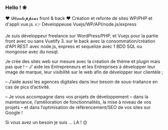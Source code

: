 ### Hello ! ❀

♥ 𝓓é𝓿𝓮𝓵𝓸𝓹𝓹𝓮𝓾𝓻 front & back ♥ Création et refonte de sites WP/PHP et d'appli vue.js. 👉 Développeuse Vuejs/WP/API/node.js/express

Je suis développeur freelance sur WordPress/PHP, et Vuejs pour la partie front avec ou sans Vuetify 3.
 sur le back avec la consommation/création d'API REST avec node.js, express et sequelize avec 1 BDD SQL ou mongoose avec du nosql.

Je crée des sites web sur mesure avec la création de thème et plugin mais pas que !
– J’ aide les Entrepreneurs et les Entreprises à développer leur image de marque, leur visibilité sur le web afin de développer leur clientèle ;

– J’aide aussi les agences digitales dans leur besoin de sous-traitance en cas de pics d’activité.

– Je vous accompagne dans vos projets de développement
– dans la maintenance, l’amélioration de fonctionnalités, la mise à niveau de vos projets
– et dans l’optimisation de référencement/SEO de vos sites sur Google !

 
Si vous avez un besoin je suis … LA !
🌞


